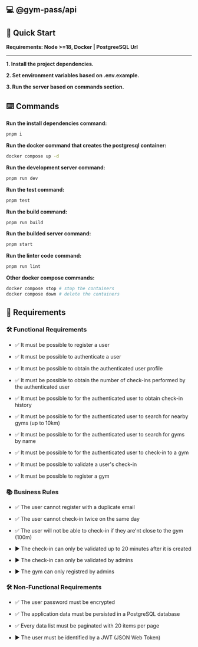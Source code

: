 ## 💻 **@gym-pass/api**

## 🚀 Quick Start

**Requirements: Node >=18, Docker | PostgreeSQL Url**

---

**1. Install the project dependencies.**

**2. Set environment variables based on .env.example.**

**3. Run the server based on commands section.**

## ⌨️ Commands

**Run the install dependencies command:**

```bash
pnpm i
```

**Run the docker command that creates the postgresql container:**

```bash
docker compose up -d
```

**Run the development server command:**

```bash
pnpm run dev
```

**Run the test command:**

```bash
pnpm test
```

**Run the build command:**

```bash
pnpm run build
```

**Run the builded server command:**

```bash
pnpm start
```

**Run the linter code command:**

```bash
pnpm run lint
```

**Other docker compose commands:**

```bash
docker compose stop # stop the containers
docker compose down # delete the containers
```

## 📝 Requirements

### 🛠️ Functional Requirements

- ✅ It must be possible to register a user

- ✅ It must be possible to authenticate a user

- ✅ It must be possible to obtain the authenticated user profile

- ✅ It must be possible to obtain the number of check-ins performed by the authenticated user

- ✅ It must be possible to for the authenticated user to obtain check-in history

- ✅ It must be possible to for the authenticated user to search for nearby gyms (up to 10km)

- ✅ It must be possible to for the authenticated user to search for gyms by name

- ✅ It must be possible to for the authenticated user to check-in to a gym

- ✅ It must be possible to validate a user's check-in

- ✅ It must be possible to register a gym

### 📚 Business Rules

- ✅ The user cannot register with a duplicate email

- ✅ The user cannot check-in twice on the same day

- ✅ The user will not be able to check-in if they are'nt close to the gym (100m)

- ▶️ The check-in can only be validated up to 20 minutes after it is created

- ▶️ The check-in can only be validated by admins

- ▶️ The gym can only registred by admins

### 🛠️ Non-Functional Requirements

- ✅ The user password must be encrypted

- ✅ The application data must be persisted in a PostgreSQL database

- ✅ Every data list must be paginated with 20 items per page

- ▶️ The user must be identified by a JWT (JSON Web Token)
